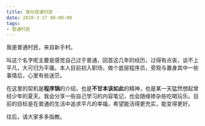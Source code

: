 ```yaml
---
title: 我叫普通村民
date: 2020-3-17 00:00:00
tags:
- 普通村民
---
```




我是普通村民，来自新手村。

叫这个名字呢主要是感觉自己过于普通，回首这几年的经历，过得有点丧，谈不上平凡，大可归为平庸。本人目前初入职场，做个底层程序员，旁观与置身其中一些事情后，心里有些迷茫。

在这里的契机是**程序锅**的介绍，也是**不甘本该如此**的精神，也是某一天猛然想起曾经少年的夏天。我会分享一些自己学习的内容笔记，也会随缘掺杂些吃喝玩乐。目前的目标是在普通的生活中追求平凡的幸福，希望能活得更充实，能变得更好。

往后，请大家多多指教。